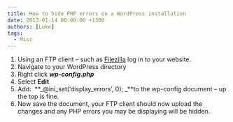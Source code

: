 ```yaml
---
title: How to hide PHP errors on a WordPress installation
date: 2013-01-14 00:00:00 +1300
authors: [Luke]
tags:
  - Misc
---
```


  1. Using an FTP client – such as <a title="FileZilla" href="http://filezilla-project.org/" target="_blank">Filezilla</a> log in to your website.
  2. Navigate to your WordPress directory
  3. Right click **_wp-config.php_**
  4. Select **Edit**
  5. Add:  **_@ini\_set(&#8216;display\_errors&#8217;, 0); _**to the wp-config document – up the top is fine.
  6. Now save the document, your FTP client should now upload the changes and any PHP errors you may be displaying will be hidden.
